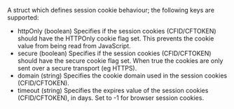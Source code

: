 A struct which defines session cookie behaviour; the following keys are supported:

* httpOnly (boolean) Specifies if the session cookies (CFID/CFTOKEN) should have the HTTPOnly cookie flag set. This prevents the cookie value from being read from JavaScript.
* secure (boolean) Specifies if the session cookies (CFID/CFTOKEN) should have the secure cookie flag set. When true the cookies are only sent over a secure transport (eg HTTPS).
* domain (string) Specifies the cookie domain used in the session cookies (CFID/CFTOKEN).
* timeout (string) Specifies the expires value of the session cookies (CFID/CFTOKEN), in days. Set to -1 for browser session cookies.